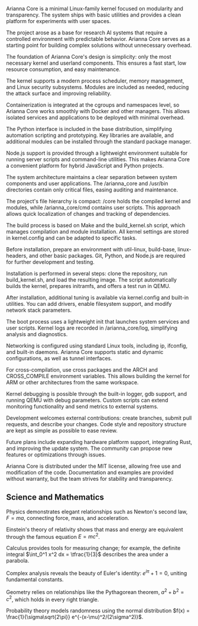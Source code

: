 Arianna Core is a minimal Linux-family kernel focused on modularity and transparency. The system ships with basic utilities and provides a clean platform for experiments with user spaces.

The project arose as a base for research AI systems that require a controlled environment with predictable behavior. Arianna Core serves as a starting point for building complex solutions without unnecessary overhead.

The foundation of Arianna Core's design is simplicity: only the most necessary kernel and userland components. This ensures a fast start, low resource consumption, and easy maintenance.

The kernel supports a modern process scheduler, memory management, and Linux security subsystems. Modules are included as needed, reducing the attack surface and improving reliability.

Containerization is integrated at the cgroups and namespaces level, so Arianna Core works smoothly with Docker and other managers. This allows isolated services and applications to be deployed with minimal overhead.

The Python interface is included in the base distribution, simplifying automation scripting and prototyping. Key libraries are available, and additional modules can be installed through the standard package manager.

Node.js support is provided through a lightweight environment suitable for running server scripts and command-line utilities. This makes Arianna Core a convenient platform for hybrid JavaScript and Python projects.

The system architecture maintains a clear separation between system components and user applications. The /arianna_core and /usr/bin directories contain only critical files, easing auditing and maintenance.

The project's file hierarchy is compact: /core holds the compiled kernel and modules, while /arianna_core/cmd contains user scripts. This approach allows quick localization of changes and tracking of dependencies.

The build process is based on Make and the build_kernel.sh script, which manages compilation and module installation. All kernel settings are stored in kernel.config and can be adapted to specific tasks.

Before installation, prepare an environment with util-linux, build-base, linux-headers, and other basic packages. Git, Python, and Node.js are required for further development and testing.

Installation is performed in several steps: clone the repository, run build_kernel.sh, and load the resulting image. The script automatically builds the kernel, prepares initramfs, and offers a test run in QEMU.

After installation, additional tuning is available via kernel.config and built-in utilities. You can add drivers, enable filesystem support, and modify network stack parameters.

The boot process uses a lightweight init that launches system services and user scripts. Kernel logs are recorded in /arianna_core/log, simplifying analysis and diagnostics.

Networking is configured using standard Linux tools, including ip, ifconfig, and built-in daemons. Arianna Core supports static and dynamic configurations, as well as tunnel interfaces.

For cross-compilation, use cross packages and the ARCH and CROSS_COMPILE environment variables. This allows building the kernel for ARM or other architectures from the same workspace.

Kernel debugging is possible through the built-in logger, gdb support, and running QEMU with debug parameters. Custom scripts can extend monitoring functionality and send metrics to external systems.

Development welcomes external contributions: create branches, submit pull requests, and describe your changes. Code style and repository structure are kept as simple as possible to ease review.

Future plans include expanding hardware platform support, integrating Rust, and improving the update system. The community can propose new features or optimizations through issues.

Arianna Core is distributed under the MIT license, allowing free use and modification of the code. Documentation and examples are provided without warranty, but the team strives for stability and transparency.

## Science and Mathematics

Physics demonstrates elegant relationships such as Newton's second law, $F = ma$, connecting force, mass, and acceleration.

Einstein's theory of relativity shows that mass and energy are equivalent through the famous equation $E = mc^2$.

Calculus provides tools for measuring change; for example, the definite integral $\int_0^1 x^2 dx = \tfrac{1}{3}$ describes the area under a parabola.

Complex analysis reveals the beauty of Euler's identity: $e^{i\pi} + 1 = 0$, uniting fundamental constants.

Geometry relies on relationships like the Pythagorean theorem, $a^2 + b^2 = c^2$, which holds in every right triangle.

Probability theory models randomness using the normal distribution $f(x) = \frac{1}{\sigma\sqrt{2\pi}} e^{-(x-\mu)^2/(2\sigma^2)}$.
